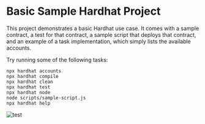 # Basic Sample Hardhat Project

This project demonstrates a basic Hardhat use case. It comes with a sample contract, a test for that contract, a sample script that deploys that contract, and an example of a task implementation, which simply lists the available accounts.

Try running some of the following tasks:

```shell
npx hardhat accounts
npx hardhat compile
npx hardhat clean
npx hardhat test
npx hardhat node
node scripts/sample-script.js
npx hardhat help
```


![test](https://user-images.githubusercontent.com/72522699/165380292-bd4c06a9-892b-4c49-a968-49a82f4a995f.jpg)
